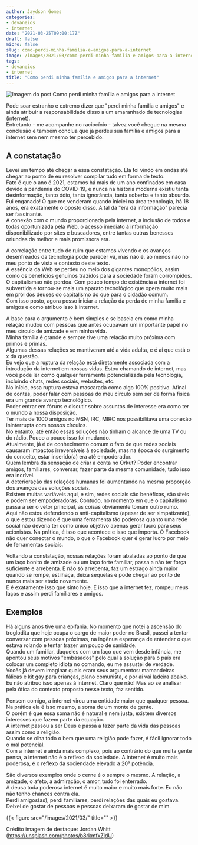 ```yaml
---
author: Jaydson Gomes
categories:
- devaneios
- internet
date: "2021-03-25T09:00:17Z"
draft: false
micro: false
slug: como-perdi-minha-familia-e-amigos-para-a-internet
image: /images/2021/03/como-perdi-minha-familia-e-amigos-para-a-internet.jpg
tags:
- devaneios
- internet
title: "Como perdi minha família e amigos para a internet"
---
```

![Imagem do post Como perdi minha família e amigos para a internet](/images/2021/03/como-perdi-minha-familia-e-amigos-para-a-internet.jpg)  

Pode soar estranho e extremo dizer que "perdi minha família e amigos" e ainda atribuir a responsabilidade disso a um emaranhado de tecnologias (internet).  
Entretanto - me acompanhe no raciocínio - talvez você chegue na mesma conclusão e também conclua que já perdeu sua família e amigos para a internet sem nem mesmo ter percebido.  


## A constatação
Levei um tempo até chegar a essa constatação. Ela foi vindo em ondas até chegar ao ponto de eu resolver compilar tudo em forma de texto.  
Fato é que o ano é 2021, estamos há mais de um ano confinados em casa devido à pandemia do COVID-19, e nunca na história moderna existiu tanta desinformação, tanto ódio, tanta ignorância, tanta soberba e tanto absurdo.  
Fui enganado! O que me venderam quando iniciei na área tecnologia, há 18 anos, era exatamente o oposto disso. A tal da "era da informação" parecia ser fascinante.  
A conexão com o mundo proporcionada pela internet, a inclusão de todos e todas oportunizada pela Web, o acesso imediato à informação disponibilizado por sites e buscadores, entre tantas outras benesses oriundas da melhor e mais promissora era.  

A correlação entre tudo de ruim que estamos vivendo e os avanços desenfreados da tecnologia pode parecer vã, mas não é, ao menos não no meu ponto de vista e contexto deste texto.  
A essência da Web se perdeu no meio dos gigantes monopólios, assim como os benefícios genuínos trazidos para a sociedade foram corrompidos.  
O capitalismao não perdoa. Com pouco tempo de existência a internet foi subvertida e tornou-se mais um aparato tecnológico que opera muito mais em pról dos deuses do capitalismo do que para o cidadão comum.  
Com isso posto, agora posso iniciar a relação da perda de minha família e amigos e como atribuo isso à internet.  

A base para o argumento é bem simples e se baseia em como minha relação mudou com pessoas que antes ocupavam um importante papel no meu círculo de amizade e em minha vida.   
Minha família é grande e sempre tive uma relação muito próxima com primos e primas.  
Algumas dessas relações se mantiveram até a vida adulta, e é aí que está o x da questão.  
Eu vejo que a ruptura da relação está diretamente associada com a introdução da internet em nossas vidas. Estou chamando de internet, mas você pode ler como qualquer ferramenta potencializada pela tecnologia, incluindo chats, redes sociais, websites, etc.  
No início, essa ruptura estava mascarada como algo 100% positivo. Afinal de contas, poder falar com pessoas do meu círculo sem ser de forma física era um grande avanço tecnológico.  
Poder entrar em fóruns e discutir sobre assuntos de interesse era como ter o mundo a nossa disposição.  
Ter mais de 1000 amigos no MSN, IRC, MIRC nos possibilitava uma conexão ininterrupta com nossos círculos.  
No entanto, até então essas soluções não tinham o alcance de uma TV ou do rádio. Pouco a pouco isso foi mudando.  
Atualmente, já é de conhecimento comum o fato de que redes sociais causaram impactos irreversíveis à sociedade, mas na época do surgimento do conceito, estar inserido(a) era até empoderador.  
Quem lembra da sensação de criar a conta no Orkut? Poder encontrar amigos, familiares, conversar, fazer parte da mesma comunidade, tudo isso era incrível.  
A deterioração das relações humanas foi aumentando na mesma proporção dos avanços das soluções sociais.  
Existem muitas variáveis aqui, e sim, redes sociais são benéficas, são úteis e podem ser empoderadoras. Contudo, no momento em que o capitalismo passa a ser o vetor principal, as coisas obviamente tomam outro rumo.  
Aqui não estou defendendo o anti-capitalismo (apesar de ser simpatizante), o que estou dizendo é que uma ferramenta tão poderosa quanto uma rede social não deveria ter como único objetivo apenas gerar lucro para seus acionistas. Na prática, é isso que acontece e isso que importa. O Facebook não quer conectar o mundo, o que o Facebook quer é gerar lucro por meio de ferramentas sociais.  

Voltando a constatação, nossas relações foram abaladas ao ponto de que um laço bonito de amizade ou um laço forte familiar, passa a não ter força suficiente e arrebenta. E não só arrebenta, faz um estrago ainda maior quando se rompe, estilhaça, deixa sequelas e pode chegar ao ponto de nunca mais ser atado novamente.  
E é exatamente isso que sinto hoje. É isso que a internet fez, rompeu meus laços e assim perdi familiares e amigos.  

## Exemplos
Há alguns anos tive uma epifania. No momento que notei a ascensão do troglodita que hoje ocupa o cargo de maior poder no Brasil, passei a tentar conversar com pessoas próximas, na ingênua esperança de entender o que estava rolando e tentar trazer um pouco de sanidade.  
Quando um familiar, daqueles com um laço que vem desde infância, me apontou seus motivos "embasados" pelo qual a solução para o país era colocar um completo idiota no comando, eu me assustei de verdade.  
Vocês já devem imaginar quais eram seus argumentos: mamandeiras fálicas e kit gay para crianças, plano comunista, e por aí vai ladeira abaixo.  
Eu não atribuo isso apenas à internet. Claro que não! Mas ao se analisar pela ótica do contexto proposto nesse texto, faz sentido.  

Pensem comigo, a internet virou uma entidade maior que qualquer pessoa. Na prática ela é isso mesmo, a soma de um monte de gente.  
O porém é que essa soma não é natural e nem justa, existem diversos interesses que fazem parte da equação.  
A internet passou a ser Deus e passa a fazer parte da vida das pessoas assim como a religião.  
Quando se olha todo o bem que uma religião pode fazer, é fácil ignorar todo o mal potencial.  
Com a internet é ainda mais complexo, pois ao contrário do que muita gente pensa, a internet não é o reflexo da sociedade. A internet é muito mais poderosa, é o reflexo da sociendade elevado a 20ª potência.  

São diversos exemplos onde o cerne é o sempre o mesmo. A relação, a amizade, o afeto, a admiração, o amor, tudo foi enterrado.  
A deusa toda poderosa internet é muito maior e muito mais forte. Eu não não tenho chances contra ela.  
Perdi amigos(as), perdi familiares, perdi relações das quais eu gostava. Deixei de gostar de pessoas e pessoas deixaram de gostar de mim.  


{{< figure src="/images/2021/03/" title="" >}}

Crédito imagem de destaque: Jordan Whitt (https://unsplash.com/photos/b8rkmfxZjdU)